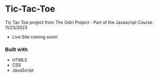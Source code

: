 # Tic-Tac-Toe

Tic Tac Toe project from The Odin Project - Part of the Javascript Course. 11/23/2023

- Live Site coming soon!

### Built with

- HTML5 
- CSS 
- JavaScript